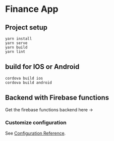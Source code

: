 # Finance App

## Project setup
```
yarn install
yarn serve
yarn build
yarn lint
```

## build for IOS or Android
```
cordova build ios
cordova build android
```

## Backend with Firebase functions
Get the firebase functions backend here -> 

### Customize configuration
See [Configuration Reference](https://cli.vuejs.org/config/).
